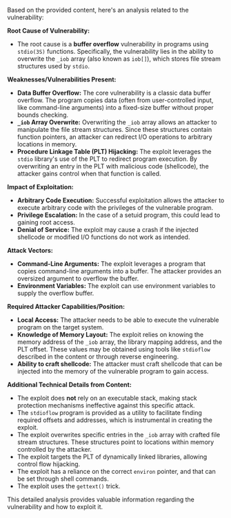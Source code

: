 Based on the provided content, here's an analysis related to the vulnerability:

**Root Cause of Vulnerability:**

*   The root cause is a **buffer overflow** vulnerability in programs using `stdio(3S)` functions. Specifically, the vulnerability lies in the ability to overwrite the `_iob` array (also known as `iob[]`), which stores file stream structures used by `stdio`.

**Weaknesses/Vulnerabilities Present:**

*   **Data Buffer Overflow:** The core vulnerability is a classic data buffer overflow. The program copies data (often from user-controlled input, like command-line arguments) into a fixed-size buffer without proper bounds checking.
*   **`_iob` Array Overwrite:** Overwriting the `_iob` array allows an attacker to manipulate the file stream structures. Since these structures contain function pointers, an attacker can redirect I/O operations to arbitrary locations in memory.
*   **Procedure Linkage Table (PLT) Hijacking:** The exploit leverages the `stdio` library's use of the PLT to redirect program execution. By overwriting an entry in the PLT with malicious code (shellcode), the attacker gains control when that function is called.

**Impact of Exploitation:**

*   **Arbitrary Code Execution:** Successful exploitation allows the attacker to execute arbitrary code with the privileges of the vulnerable program.
*   **Privilege Escalation:** In the case of a setuid program, this could lead to gaining root access.
*   **Denial of Service:** The exploit may cause a crash if the injected shellcode or modified I/O functions do not work as intended.

**Attack Vectors:**

*   **Command-Line Arguments:** The exploit leverages a program that copies command-line arguments into a buffer. The attacker provides an oversized argument to overflow the buffer.
*  **Environment Variables:** The exploit can use environment variables to supply the overflow buffer.

**Required Attacker Capabilities/Position:**

*   **Local Access:** The attacker needs to be able to execute the vulnerable program on the target system.
*   **Knowledge of Memory Layout:** The exploit relies on knowing the memory address of the `_iob` array, the library mapping address, and the PLT offset. These values may be obtained using tools like `stdioflow` described in the content or through reverse engineering.
*   **Ability to craft shellcode:** The attacker must craft shellcode that can be injected into the memory of the vulnerable program to gain access.

**Additional Technical Details from Content:**

*   The exploit does **not** rely on an executable stack, making stack protection mechanisms ineffective against this specific attack.
*   The `stdioflow` program is provided as a utility to facilitate finding required offsets and addresses, which is instrumental in creating the exploit.
*   The exploit overwrites specific entries in the `_iob` array with crafted file stream structures. These structures point to locations within memory controlled by the attacker.
*   The exploit targets the PLT of dynamically linked libraries, allowing control flow hijacking.
*   The exploit has a reliance on the correct `environ` pointer, and that can be set through shell commands.
*   The exploit uses the `gettext()` trick.

This detailed analysis provides valuable information regarding the vulnerability and how to exploit it.
